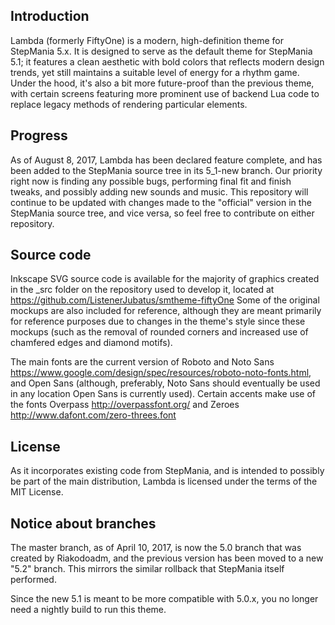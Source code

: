 Introduction
-----------
Lambda (formerly FiftyOne) is a modern, high-definition theme for StepMania 5.x. It is designed to serve as the default theme for StepMania 5.1; it features a clean aesthetic with bold colors that reflects modern design trends, yet still maintains a suitable level of energy for a rhythm game. Under the hood, it's also a bit more future-proof than the previous theme, with certain screens featuring more prominent use of backend Lua code to replace legacy methods of rendering particular elements.

Progress
-----------
As of August 8, 2017, Lambda has been declared feature complete, and has been added to the StepMania source tree in its 5_1-new branch. Our priority right now is finding any possible bugs, performing final fit and finish tweaks, and possibly adding new sounds and music. This repository will continue to be updated with changes made to the "official" version in the StepMania source tree, and vice versa, so feel free to contribute on either repository.


Source code
-----------
Inkscape SVG source code is available for the majority of graphics created in the _src folder on the repository used to develop it, located at <https://github.com/ListenerJubatus/smtheme-fiftyOne> Some of the original mockups are also included for reference, although they are meant primarily for reference purposes due to changes in the theme's style since these mockups (such as the removal of rounded corners and increased use of chamfered edges and diamond motifs).

The main fonts are the current version of Roboto and Noto Sans <https://www.google.com/design/spec/resources/roboto-noto-fonts.html>, and Open Sans (although, preferably, Noto Sans should eventually be used in any location Open Sans is currently used). Certain accents make use of the fonts Overpass <http://overpassfont.org/> and Zeroes <http://www.dafont.com/zero-threes.font>


License
-----------
As it incorporates existing code from StepMania, and is intended to possibly be part of the main distribution, Lambda is licensed under the terms of the MIT License. 

Notice about branches
-----------
The master branch, as of April 10, 2017, is now the 5.0 branch that was created by Riakodoadm, and the previous version has been moved to a new "5.2" branch. This mirrors the similar rollback that StepMania itself performed.

Since the new 5.1 is meant to be more compatible with 5.0.x, you no longer need a nightly build to run this theme.